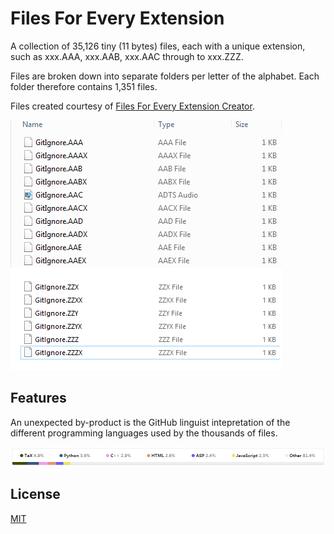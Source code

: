# Files For Every Extension

A collection of 35,126 tiny (11 bytes) files, each with a unique extension, such as xxx.AAA, xxx.AAB, xxx.AAC through to xxx.ZZZ.

Files are broken down into separate folders per letter of the alphabet. Each folder therefore contains 1,351 files. 

Files created courtesy of [Files For Every Extension Creator](https://github.com/GregTrevellick/FilesForEveryExtensionCreator).

![File1](winExpl.png)

## Features

An unexpected by-product is the GitHub linguist intepretation of the different programming languages used by the thousands of files.

![Git Hub Linguist](gitHubLinguist.png)

## License
[MIT](/LICENSE.txt)
